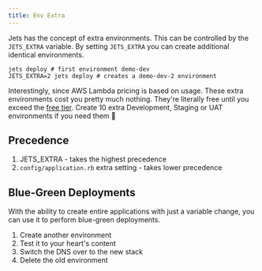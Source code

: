 ```yaml
---
title: Env Extra
---
```


Jets has the concept of extra environments. This can be controlled by the `JETS_EXTRA` variable.  By setting `JETS_EXTRA` you can create additional identical environments.

    jets deploy # first environment demo-dev
    JETS_EXTRA=2 jets deploy # creates a demo-dev-2 environment

Interestingly, since AWS Lambda pricing is based on usage. These extra environments cost you pretty much nothing. They're literally free until you exceed the [free tier](https://aws.amazon.com/free/).  Create 10 extra Development, Staging or UAT environments if you need them 🎉

## Precedence

1. JETS_EXTRA - takes the highest precedence
2. `config/application.rb` extra setting - takes lower precedence

## Blue-Green Deployments

With the ability to create entire applications with just a variable change, you can use it to perform blue-green deployments.

1. Create another environment
2. Test it to your heart's content
3. Switch the DNS over to the new stack
4. Delete the old environment


